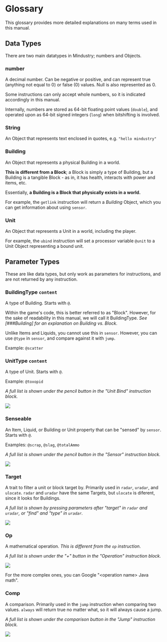 # Glossary

This glossary provides more detailed explanations on many terms used in this manual.

## Data Types

There are two main datatypes in Mindustry; numbers and Objects.

### number

A decimal number. Can be negative or positive, and can represent true (anything not equal to 0) or false (0) values. Null is also represented as 0.

Some instructions can only accept whole numbers, so it is indicated accordingly in this manual.

Internally, numbers are stored as 64-bit floating point values (`double`), and operated upon as 64-bit signed integers (`long`) when bitshifting is involved.

### String

An Object that represents text enclosed in quotes, e.g. `"hello mindustry"`

### Building

An Object that represents a physical Building in a world. 

**This is different from a Block**; a Block is simply a type of Building, but a Building is a tangible Block - as in, it has health, interacts with power and items, etc.

Essentially, **a Building is a Block that physically exists in a world.**

For example, the `getlink` instruction will return a *Building* Object, which you can get information about using `sensor`.

### Unit

An Object that represents a Unit in a world, including the player.

For example, the `ubind` instruction will set a processor variable `@unit` to a Unit Object representing a bound unit.

## Parameter Types

These are like data types, but only work as parameters for instructions, and are not returned by any instruction.

### BuildingType `content`

A type of Building. Starts with `@`.

Within the game's code, this is better referred to as "Block". However, for the sake of readability in this manual, we will call it BuildingType. *See [###Building] for an explanation on Building vs. Block.*

Unlike Items and Liquids, you cannot use this in `sensor`. However, you can use `@type` in `sensor`, and compare against it with `jump`.

Example: `@scatter`

### UnitType `content`

A type of Unit. Starts with `@`.

Example: `@toxopid`

*A full list is shown under the pencil button in the "Unit Bind" instruction block.*

<img src="/wiki-testing/images/misc/logic-glossary-unitType-unitBind.png">

### Senseable

An Item, Liquid, or Building or Unit property that can be "sensed" by `sensor`. Starts with `@`.

Examples: `@scrap`, `@slag`, `@totalAmmo`

*A full list is shown under the pencil button in the "Sensor" instruction block.*

<img src="/wiki-testing/images/misc/logic-glossary-senseable-sensor.png">

### Target

A trait to filter a unit or block target by. Primarily used in `radar`, `uradar`, and `ulocate`. `radar` and `uradar` have the same Targets, but `ulocate` is diferent, since it looks for Buildings.

*A full list is shown by pressing parameters after "target" in `radar` and `uradar`, or "find" and "type" in `uradar`.*

<img src="/wiki-testing/images/misc/logic-glossary-target-radar.png">

### Op

A mathematical operation. *This is different from the `op` instruction.* 

*A full list is shown under the "+" button in the "Operation" instruction block.*

<img src="/wiki-testing/images/misc/logic-glossary-op-operation.png">

For the more complex ones, you can Google "<operation name\> Java math".

### Comp

A comparison. Primarily used in the `jump` instruction when comparing two values. `always` will return true no matter what, so it will always cause a jump.

*A full list is shown under the comparison button in the "Jump" instruction block.*

<img src="/wiki-testing/images/misc/logic-glossary-comp-jump.png">
